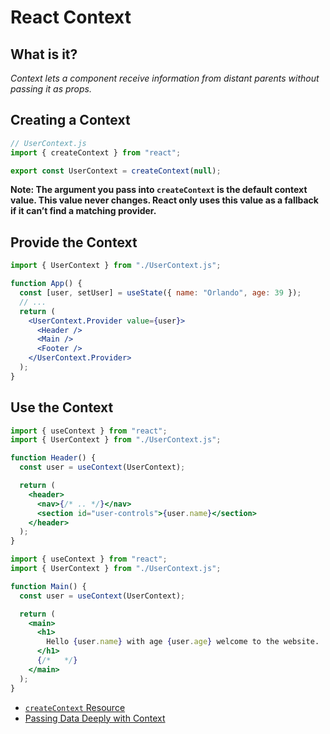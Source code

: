 # React Context

## What is it?

_Context lets a component receive information from distant parents without passing it as props._

## Creating a Context

```jsx
// UserContext.js
import { createContext } from "react";

export const UserContext = createContext(null);
```

**Note: The argument you pass into `createContext` is the default context value. This value never changes. React only uses this value as a fallback if it can’t find a matching provider.**

## Provide the Context

```jsx
import { UserContext } from "./UserContext.js";

function App() {
  const [user, setUser] = useState({ name: "Orlando", age: 39 });
  // ...
  return (
    <UserContext.Provider value={user}>
      <Header />
      <Main />
      <Footer />
    </UserContext.Provider>
  );
}
```

## Use the Context

```jsx
import { useContext } from "react";
import { UserContext } from "./UserContext.js";

function Header() {
  const user = useContext(UserContext);

  return (
    <header>
      <nav>{/* .. */}</nav>
      <section id="user-controls">{user.name}</section>
    </header>
  );
}
```

```jsx
import { useContext } from "react";
import { UserContext } from "./UserContext.js";

function Main() {
  const user = useContext(UserContext);

  return (
    <main>
      <h1>
        Hello {user.name} with age {user.age} welcome to the website.
      </h1>
      {/*   */}
    </main>
  );
}
```

- [`createContext` Resource](https://react.dev/reference/react/createContext#consumer)
- [Passing Data Deeply with Context](https://react.dev/learn/passing-data-deeply-with-context)
